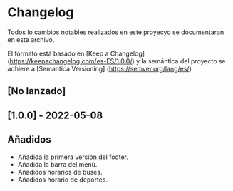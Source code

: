 # Changelog
Todos lo cambios notables realizados en este proyecyo se documentaran en este archivo.

El formato está basado en [Keep a Changelog] (https://keepachangelog.com/es-ES/1.0.0/)
y la semántica del proyecto se adhiere a [Semantica Versioning] (https://semver.org/lang/es/)

## [No lanzado]

## [1.0.0] - 2022-05-08
## Añadidos
- Añadida la primera versión del footer.
- Añadida la barra del menú.
- Añadidos horarios de buses.
- Añadidos horario de deportes.